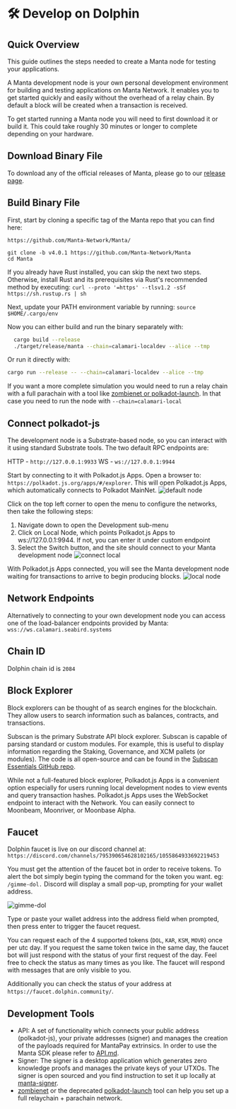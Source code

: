 # 🛠 Develop on Dolphin

## Quick Overview
This guide outlines the steps needed to create a Manta node for testing your applications.

A Manta development node is your own personal development environment for building and testing applications on Manta Network. It enables you to get started quickly and easily without the overhead of a relay chain. By default a block will be created when a transaction is received.

To get started running a Manta node you will need to first download it or build it. This could take roughly 30 minutes or longer to complete depending on your hardware.

## Download Binary File

To download any of the official releases of Manta, please go to our [release page](https://github.com/Manta-Network/Manta/releases).

## Build Binary File

First, start by cloning a specific tag of the Manta repo that you can find here:

`https://github.com/Manta-Network/Manta/`

```
git clone -b v4.0.1 https://github.com/Manta-Network/Manta
cd Manta
```

If you already have Rust installed, you can skip the next two steps. Otherwise, install Rust and its prerequisites via Rust's recommended method by executing:
`curl --proto '=https' --tlsv1.2 -sSf https://sh.rustup.rs | sh`

Next, update your PATH environment variable by running:
`source $HOME/.cargo/env`

Now you can either build and run the binary separately with:
```bash
  cargo build --release
  ./target/release/manta --chain=calamari-localdev --alice --tmp
```

Or run it directly with:
```bash
cargo run --release -- --chain=calamari-localdev --alice --tmp
```

If you want a more complete simulation you would need to run a relay chain with a full parachain with a tool like [zombienet or polkadot-launch](#Development-Tools). In that case you need to run the node with `--chain=calamari-local` 

## Connect polkadot-js

The development node is a Substrate-based node, so you can interact with it using standard Substrate tools. The two default RPC endpoints are:

HTTP - `http://127.0.0.1:9933`
WS - `ws://127.0.0.1:9944`

Start by connecting to it with Polkadot.js Apps. Open a browser to: `https://polkadot.js.org/apps/#/explorer`. This will open Polkadot.js Apps, which automatically connects to Polkadot MainNet.
![default node](../images/default-node.png)

Click on the top left corner to open the menu to configure the networks, then take the following steps:

1. Navigate down to open the Development sub-menu
2. Click on Local Node, which points Polkadot.js Apps to ws://127.0.0.1:9944. If not, you can enter it under custom endpoint
3. Select the Switch button, and the site should connect to your Manta development node
![connect local](../images/connect-local.png)

With Polkadot.js Apps connected, you will see the Manta development node waiting for transactions to arrive to begin producing blocks.
![local node](../images/local-node.png)

## Network Endpoints

Alternatively to connecting to your own development node you can access one of the load-balancer endpoints provided by Manta: 
`wss://ws.calamari.seabird.systems`

## Chain ID

Dolphin chain id is `2084`

## Block Explorer

Block explorers can be thought of as search engines for the blockchain. They allow users to search information such as balances, contracts, and transactions.

Subscan is the primary Substrate API block explorer. Subscan is capable of parsing standard or custom modules. For example, this is useful to display information regarding the Staking, Governance, and XCM pallets (or modules). The code is all open-source and can be found in the [Subscan Essentials GitHub repo](https://github.com/subscan-explorer/subscan-essentials).

While not a full-featured block explorer, Polkadot.js Apps is a convenient option especially for users running local development nodes to view events and query transaction hashes. Polkadot.js Apps uses the WebSocket endpoint to interact with the Network. You can easily connect to Moonbeam, Moonriver, or Moonbase Alpha.

## Faucet

Dolphin faucet is live on our discord channel at: `https://discord.com/channels/795390654628102165/1055864933692219453`

You must get the attention of the faucet bot in order to receive tokens. To alert the bot simply begin typing the command for the token you want. eg: `/gimme-dol.` Discord will display a small pop-up, prompting for your wallet address.

![gimme-dol](../images/faucet.png)

Type or paste your wallet address into the address field when prompted, then press enter to trigger the faucet request.

You can request each of the 4 supported tokens (`DOL`, `KAR`, `KSM`, `MOVR`) once per utc day. If you request the same token twice in the same day, the faucet bot will just respond with the status of your first request of the day. Feel free to check the status as many times as you like. The faucet will respond with messages that are only visible to you.

Additionally you can check the status of your address at `https://faucet.dolphin.community/`.

## Development Tools

* API: A set of functionality which connects your public address (polkadot-js), your private addresses (signer) and manages the creation of the payloads required for MantaPay extrinsics. In order to use the Manta SDK please refer to [API.md](Api.md).
* Signer: The signer is a desktop application which generates zero knowledge proofs and manages the private keys of your UTXOs. The signer is open sourced and you find instruction to set it up locally at [manta-signer](https://github.com/Manta-Network/manta-signer).
* [zombienet](https://github.com/paritytech/zombienet) or the deprecated [polkadot-launch](https://github.com/paritytech/polkadot-launch) tool can help you set up a full relaychain + parachain network.
